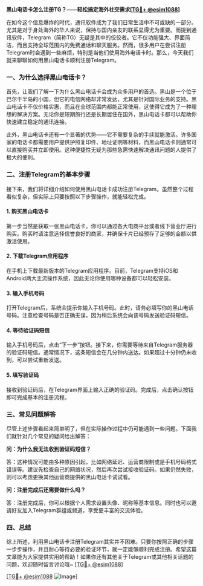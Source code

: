 **黑山电话卡怎么注册TG？——轻松搞定海外社交需求[[TG💪+ @esim1088](https://t.me/s/esim1088)]**

在如今这个信息爆炸的时代，通讯软件成为了我们日常生活中不可或缺的一部分。尤其是对于身处海外的华人来说，保持与国内亲友的联系显得尤为重要。而提到通讯软件，Telegram（简称TG）无疑是其中的佼佼者。它不仅功能强大、界面简洁，而且支持全球范围内的免费通话和聊天服务。然而，很多用户在尝试注册Telegram时会遇到一些麻烦，特别是当他们使用海外电话卡时。那么，今天我们就来聊聊如何用黑山电话卡顺利注册Telegram。

### 一、为什么选择黑山电话卡？

首先，让我们了解一下为什么黑山电话卡会成为众多用户的首选。黑山是一个位于巴尔干半岛的小国，但它的电信网络却非常发达，尤其是针对国际业务的支持。黑山电话卡不仅价格实惠，而且在全球范围内都能正常使用，这使得它成为了一种理想的解决方案。无论你是短期旅行还是长期居住在国外，黑山电话卡都可以帮助你快速建立稳定的通讯连接。

此外，黑山电话卡还有一个显著的优势——它不需要复杂的手续就能激活。许多国家的电话卡都需要用户提供护照复印件、地址证明等材料，而黑山电话卡则通常可以直接购买并立即使用。这种便捷性无疑为那些急需快速解决通讯问题的人提供了极大的便利。

### 二、注册Telegram的基本步骤

接下来，我们将详细介绍如何使用黑山电话卡成功注册Telegram。虽然整个过程看似复杂，但实际上只要按照以下步骤操作，就能轻松完成。

#### 1. 购买黑山电话卡

第一步当然是获取一张黑山电话卡。你可以通过各大电商平台或者线下营业厅进行购买。购买时请注意选择信誉良好的商家，并确保卡片已经预存了足够的金额以供激活使用。

#### 2. 下载Telegram应用程序

在手机上下载最新版本的Telegram应用程序。目前，Telegram支持iOS和Android两大主流操作系统，因此无论你使用哪种设备都可以轻松安装。

#### 3. 输入手机号码

打开Telegram后，系统会提示你输入手机号码。此时，请务必填写你的黑山电话号码。注意检查号码是否正确无误，因为稍后系统会向该号码发送验证码短信。

#### 4. 等待验证码短信

输入手机号码后，点击“下一步”按钮。接下来，你需要等待来自Telegram服务器的验证码短信。通常情况下，这条短信会在几分钟内送达。如果超过十分钟仍未收到，可以尝试重新发送。

#### 5. 填写验证码

接收到验证码后，在Telegram界面上输入正确的验证码。完成后，点击确认按钮即可完成基本的注册流程。

### 三、常见问题解答

尽管上述步骤看起来简单明了，但在实际操作过程中仍可能遇到一些问题。下面我们就针对几个常见的疑问给出解答：

**问：为什么我无法收到验证码短信？**

答：这种情况可能由多种原因引起，比如网络延迟、运营商限制或是手机号码格式错误等。建议先检查自己的网络状况，然后再次尝试接收验证码。如果仍然失败，则可以考虑更换其他运营商提供的黑山电话卡试试看。

**问：注册完成后还需要做什么吗？**

答：注册完成后，你可以根据个人需求设置头像、昵称等基本信息。同时也可以邀请好友加入Telegram群组或频道，享受更丰富的交流体验。

### 四、总结

综上所述，利用黑山电话卡注册Telegram其实并不困难。只要你按照正确的步骤一步步操作，并且耐心等待必要的验证环节，就一定能够顺利完成注册。希望这篇文章能为大家提供实用的帮助！如果你还有其他关于Telegram或其他相关话题的问题，欢迎随时留言讨论哦~ [[TG💪+ @esim1088](https://t.me/s/esim1088)]

[[TG💪+ @esim1088](https://t.me/s/esim1088) ![Image](https://i.postimg.cc/4NQfJmqS/Snipaste-2025-05-13-00-14-12.png)]